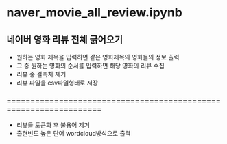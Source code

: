# naver_movie_all_review.ipynb 
## 네이버 영화 리뷰 전체 긁어오기

- 원하는 영화 제목을 입력하면 같은 영화제목의 영화들의 정보 출력
- 그 중 원하는 영화의 순서를 입력하면 해당 영화의 리뷰 수집  
- 리뷰 중 결측치 제거
- 리뷰 파일을 csv파일형태로 저장
### =================================================================

- 리뷰들 토큰화 후 불용어 제거
- 출현빈도 높은 단어 wordcloud방식으로 출력


